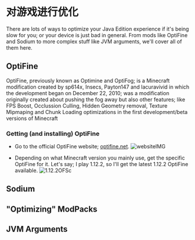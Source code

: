 # 对游戏进行优化

There are lots of ways to optimize your Java Edition experience if it's being slow for you; or your device is just bad in general. From mods like OptiFine and Sodium to more complex stuff like JVM arguments, we'll cover all of them here.

## OptiFine
OptiFine, previously known as Optimine and OptiFog; is a Minecraft modification created by sp614x, Insecs, Payton147 and lacuravivid in which the development began on December 22, 2010; was a modification originally created about pushing the fog away but also other features; like FPS Boost, Occlussion Culling, Hidden Geometry removal, Texture Mipmaping and Chunk Loading optimizations in the first development/beta versions of Minecraft

### Getting (and installing) OptiFine
- Go to the official OptiFine website; [optifine.net](https://optifine.net).
![websiteIMG](https://media.discordapp.net/attachments/955349865758601266/1035479281960243230/Screenshot_2022-10-28_17-00-12.png)

- Depending on what Minecraft version you mainly use, get the specific OptiFine for it. Let's say; I play 1.12.2, so I'll get the latest 1.12.2 OptiFine available.
![1.12.2OFSc](https://media.discordapp.net/attachments/955349865758601266/1035479282627137576/Screenshot_2022-10-28_17-03-03.png)
## Sodium
## "Optimizing" ModPacks
## JVM Arguments
